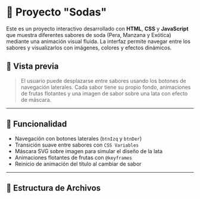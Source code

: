# 🥤 Proyecto "Sodas"

Este es un proyecto interactivo desarrollado con **HTML**, **CSS** y **JavaScript** que muestra diferentes sabores de soda (Pera, Manzana y Exótica) mediante una animación visual fluida. La interfaz permite navegar entre los sabores y visualizarlos con imágenes, colores y efectos dinámicos.

## 📸 Vista previa

> El usuario puede desplazarse entre sabores usando los botones de navegación laterales. Cada sabor tiene su propio fondo, animaciones de frutas flotantes y una imagen de sabor sobre una lata con efecto de máscara.

---

## 🚀 Funcionalidad

- Navegación con botones laterales (`btnIzq` y `btnDer`)
- Transición suave entre sabores con `CSS Variables`
- Máscara SVG sobre imagen para simular el diseño de la lata
- Animaciones flotantes de frutas con `@keyframes`
- Reinicio de animación del título al cambiar de sabor

---

## 📁 Estructura de Archivos

